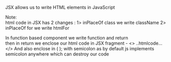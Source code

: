 JSX allows us to write HTML elements in JavaScript 

Note:  
html code in JSX has 2 changes :
1> inPlaceOf class we write  className
2> inPlaceOf for we write  htmlFor 

In function based component we write function  and  return  
then  in return we enclose 
our html code in JSX fragment - <> ..htmlcode... </>
And also enclose in ( ); with semicolon as by default js implements semicolon anywhere
which can destroy our code